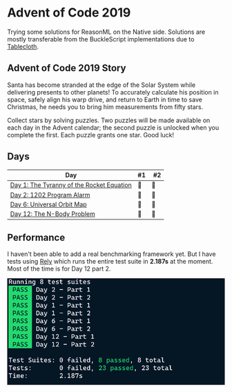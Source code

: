 # Advent of Code 2019

Trying some solutions for ReasonML on the Native side. Solutions are mostly transferable from the BuckleScript implementations due to [Tablecloth](https://github.com/darklang/tablecloth).

## Advent of Code 2019 Story

Santa has become stranded at the edge of the Solar System while delivering presents to other planets! To accurately calculate his position in space, safely align his warp drive, and return to Earth in time to save Christmas, he needs you to bring him measurements from fifty stars.

Collect stars by solving puzzles. Two puzzles will be made available on each day in the Advent calendar; the second puzzle is unlocked when you complete the first. Each puzzle grants one star. Good luck!

## Days

| Day                                                                                                                                | #1  |  #2 |
| ---------------------------------------------------------------------------------------------------------------------------------- | --- | --- |
| [Day 1: The Tyranny of the Rocket Equation](https://github.com/believer/advent-of-code/blob/master/advent-of-native/lib/DayOne.re) | 🌟  | 🌟  |
| [Day 2: 1202 Program Alarm](https://github.com/believer/advent-of-code/blob/master/advent-of-native/lib/DayTwo.re)                 | 🌟  | 🌟  |
| [Day 6: Universal Orbit Map](https://github.com/believer/advent-of-code/blob/master/advent-of-native/lib/Day6.re)                  | 🌟  | 🌟  |
| [Day 12: The N-Body Problem](https://github.com/believer/advent-of-code/blob/master/advent-of-native/lib/Day12.re)                 | 🌟  | 🌟  |

## Performance

I haven't been able to add a real benchmarking framework yet. But I have tests using [Rely](https://reason-native.com/docs/rely/) which runs the entire test suite in **2.187s** at the moment. Most of the time is for Day 12 part 2.

![Rely](docs/rely.png)
